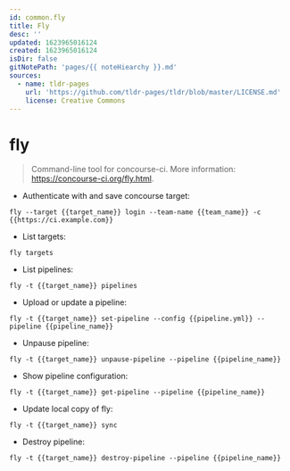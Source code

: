 ```yaml
---
id: common.fly
title: Fly
desc: ''
updated: 1623965016124
created: 1623965016124
isDir: false
gitNotePath: 'pages/{{ noteHiearchy }}.md'
sources:
  - name: tldr-pages
    url: 'https://github.com/tldr-pages/tldr/blob/master/LICENSE.md'
    license: Creative Commons
---
```

# fly

> Command-line tool for concourse-ci.
> More information: <https://concourse-ci.org/fly.html>.

- Authenticate with and save concourse target:

`fly --target {{target_name}} login --team-name {{team_name}} -c {{https://ci.example.com}}`

- List targets:

`fly targets`

- List pipelines:

`fly -t {{target_name}} pipelines`

- Upload or update a pipeline:

`fly -t {{target_name}} set-pipeline --config {{pipeline.yml}} --pipeline {{pipeline_name}}`

- Unpause pipeline:

`fly -t {{target_name}} unpause-pipeline --pipeline {{pipeline_name}}`

- Show pipeline configuration:

`fly -t {{target_name}} get-pipeline --pipeline {{pipeline_name}}`

- Update local copy of fly:

`fly -t {{target_name}} sync`

- Destroy pipeline:

`fly -t {{target_name}} destroy-pipeline --pipeline {{pipeline_name}}`

